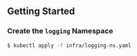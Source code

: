 ## Getting Started

### Create the `logging` Namespace

```sh
$ kubectl apply -f infra/logging-ns.yaml
```
